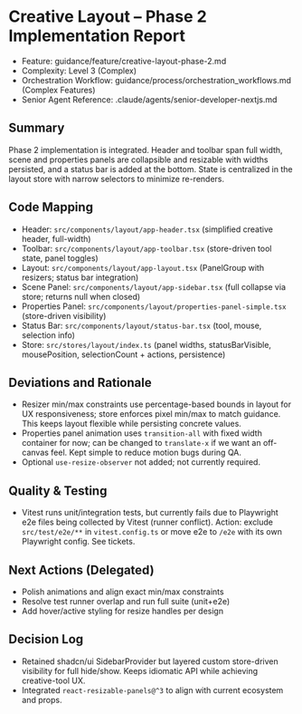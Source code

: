 # Creative Layout – Phase 2 Implementation Report

- Feature: guidance/feature/creative-layout-phase-2.md
- Complexity: Level 3 (Complex)
- Orchestration Workflow: guidance/process/orchestration_workflows.md (Complex Features)
- Senior Agent Reference: .claude/agents/senior-developer-nextjs.md

## Summary

Phase 2 implementation is integrated. Header and toolbar span full width, scene and properties panels are collapsible and resizable with widths persisted, and a status bar is added at the bottom. State is centralized in the layout store with narrow selectors to minimize re-renders.

## Code Mapping

- Header: `src/components/layout/app-header.tsx` (simplified creative header, full-width)
- Toolbar: `src/components/layout/app-toolbar.tsx` (store-driven tool state, panel toggles)
- Layout: `src/components/layout/app-layout.tsx` (PanelGroup with resizers; status bar integration)
- Scene Panel: `src/components/layout/app-sidebar.tsx` (full collapse via store; returns null when closed)
- Properties Panel: `src/components/layout/properties-panel-simple.tsx` (store-driven visibility)
- Status Bar: `src/components/layout/status-bar.tsx` (tool, mouse, selection info)
- Store: `src/stores/layout/index.ts` (panel widths, statusBarVisible, mousePosition, selectionCount + actions, persistence)

## Deviations and Rationale

- Resizer min/max constraints use percentage-based bounds in layout for UX responsiveness; store enforces pixel min/max to match guidance. This keeps layout flexible while persisting concrete values.
- Properties panel animation uses `transition-all` with fixed width container for now; can be changed to `translate-x` if we want an off-canvas feel. Kept simple to reduce motion bugs during QA.
- Optional `use-resize-observer` not added; not currently required.

## Quality & Testing

- Vitest runs unit/integration tests, but currently fails due to Playwright e2e files being collected by Vitest (runner conflict). Action: exclude `src/test/e2e/**` in `vitest.config.ts` or move e2e to `/e2e` with its own Playwright config. See tickets.

## Next Actions (Delegated)

- Polish animations and align exact min/max constraints
- Resolve test runner overlap and run full suite (unit+e2e)
- Add hover/active styling for resize handles per design

## Decision Log

- Retained shadcn/ui SidebarProvider but layered custom store-driven visibility for full hide/show. Keeps idiomatic API while achieving creative-tool UX.
- Integrated `react-resizable-panels@^3` to align with current ecosystem and props.

